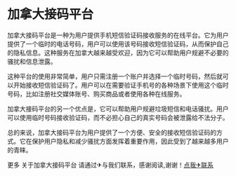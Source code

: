 # 加拿大接码平台

加拿大接码平台是一种为用户提供手机短信验证码接收服务的在线平台。它为用户提供了一个临时的电话号码，用户可以使用该号码接收短信验证码，从而保护自己的隐私信息。这种服务在加拿大越来越受欢迎，因为它可以帮助用户规避不必要的骚扰和信息泄露。

这种平台的使用非常简单，用户只需注册一个账户并选择一个临时号码，然后就可以开始接收短信验证码了。用户可以在需要验证手机号的各种场景下使用这个临时号码，比如注册社交媒体账号、购买商品或者使用各种在线服务。

加拿大接码平台的另一个优点是，它可以帮助用户规避垃圾短信和电话骚扰。用户可以使用临时号码接收验证码，而不必担心自己的真实号码会被泄露给不法分子。

总的来说，加拿大接码平台为用户提供了一个方便、安全的接收短信验证码的方式。它在保护用户隐私和减少骚扰方面发挥着重要作用，因此受到了越来越多用户的青睐。

更多 关于加拿大接码平台 请通过✈与我们联系，感谢阅读,谢谢！[点我✈联系](https://ss.k02.cc)